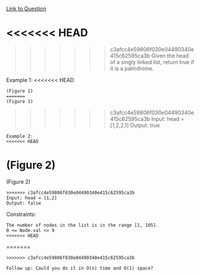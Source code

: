 [Link to Question](https://leetcode.com/explore/interview/card/top-interview-questions-easy/93/linked-list/772/)



<<<<<<< HEAD
=======

>>>>>>> c3afcc4e59806f030e04490340e415c62595ca3b
Given the head of a singly linked list, return true if it is a palindrome.

 

Example 1:
<<<<<<< HEAD
```
(Figure 1)
=======
(Figure 1)
```
>>>>>>> c3afcc4e59806f030e04490340e415c62595ca3b
Input: head = [1,2,2,1]
Output: true
```
Example 2:
<<<<<<< HEAD
```
(Figure 2)
=======
(Figure 2)
```
>>>>>>> c3afcc4e59806f030e04490340e415c62595ca3b
Input: head = [1,2]
Output: false
 ```

Constraints:
```
The number of nodes in the list is in the range [1, 105].
0 <= Node.val <= 9
<<<<<<< HEAD
``` 
=======
 ```
>>>>>>> c3afcc4e59806f030e04490340e415c62595ca3b

Follow up: Could you do it in O(n) time and O(1) space?